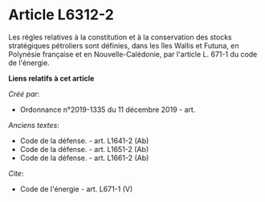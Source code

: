 # Article L6312-2

Les règles relatives à la constitution et à la conservation des stocks stratégiques pétroliers sont définies, dans les îles
Wallis et Futuna, en Polynésie française et en Nouvelle-Calédonie, par l'article L. 671-1 du code de l'énergie.

**Liens relatifs à cet article**

_Créé par_:

  - Ordonnance n°2019-1335 du 11 décembre 2019 - art.

_Anciens textes_:

  - Code de la défense. - art. L1641-2 (Ab)
  - Code de la défense. - art. L1651-2 (Ab)
  - Code de la défense. - art. L1661-2 (Ab)

_Cite_:

  - Code de l'énergie - art. L671-1 (V)
